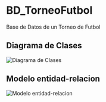 # BD_TorneoFutbol
Base de Datos de un Torneo de Futbol

## Diagrama de Clases
![Diagrama de Clases](https://github.com/MiguelMachuca/BD_TorneoFutbol/blob/main/TorneoF%C3%BAtbol-DiagramaFinal.png)

## Modelo entidad-relacion
![Modelo entidad-relacion](https://github.com/MiguelMachuca/BD_TorneoFutbol/blob/main/TorneoF%C3%BAtbol-DiagramaFinal.png)
